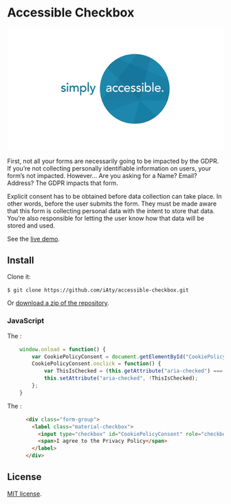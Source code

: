 # Accessible Checkbox

![Alternate text](https://github.com/iAty/accessible-checkbox/blob/master/img/accessibility-pattern.jpg)

First, not all your forms are necessarily going to be impacted by the GDPR. If you’re not collecting personally identifiable information on users, your form’s not impacted. 
However… Are you asking for a Name? Email? Address? The GDPR impacts that form.

Explicit consent has to be obtained before data collection can take place. In other words, before the user submits the form. They must be made aware that this form is collecting personal data with the intent to store
that data. You’re also responsible for letting the user know how that data will be stored and used.

See the [live demo](https://github.com/iAty/accessible-checkbox.git).

## Install

Clone it:

```
$ git clone https://github.com/iAty/accessible-checkbox.git
```

Or [download a zip of the repository](https://github.com/iAty/accessible-checkbox.git).

### JavaScript

The :  

```js
    window.onload = function() {
        var CookiePolicyConsent = document.getElementById("CookiePolicyConsent");
        CookiePolicyConsent.onclick = function() {
            var ThisIsChecked = (this.getAttribute("aria-checked") === "true");
            this.setAttribute("aria-checked", !ThisIsChecked);
        };
    }
```

The :

```html
      <div class="form-group">
        <label class="material-checkbox">
          <input type="checkbox" id="CookiePolicyConsent" role="checkbox" aria-checked="false" tabindex="0">
          <span>I agree to the Privacy Policy</span>
        </label>
      </div>
```

## License

[MIT license](https://github.com/iAty/accessible-checkbox/blob/master/LICENSE.md).
